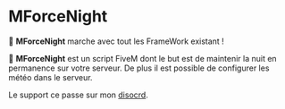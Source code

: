 # MForceNight

🗾 **MForceNight** marche avec tout les FrameWork existant !

🔎 **MForceNight** est un script FiveM dont le but est de maintenir la nuit en permanence sur votre serveur. De plus il est possible de configurer les météo dans le serveur.

Le support ce passe sur mon [disocrd](https://discord.gg/cZ52VXRTqX).
